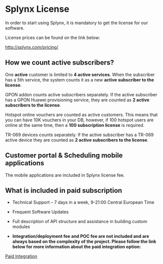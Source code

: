 Splynx License
==============

In order to start using Splynx, it is mandatory to get the license for our software.

License prices can be found on the link below:

<http://splynx.com/pricing/>

## How we count active subscribers?

One **active** customer is limited to **4 active services**. When the subscriber has a 5th service, the system counts it as a new **active subscriber to the license**.

GPON addon counts active subscribers separately. If the active subscriber has a GPON Huawei provisioning service, they are counted as **2 active subscribers to the license**.

Hotspot online vouchers are counted as active customers. This means that you can have 10K vouchers in your DB, however, if 100 hotspot users are online at the same time, then a **100 subscription license** is required.

TR-069 devices counts separately. If the active subscriber has a TR-069 active device they are counted as **2 active subscribers to the license**.

## Customer portal & Scheduling  mobile applications
The mobile applications are included in Splynx license fee.

## What is included in paid subscription

* Technical Support – 7 days in a week, 9-21:00 Central European Time
* Frequent Software Updates
* Full description of API structure and assistance in building custom modules


* **Integration/deployment fee and POC fee are not included and are always based on the complexity of the project.  Please follow the link below for more information about the paid integration option:**

[Paid Integration](https://splynx.com/wp-content/uploads/2022/06/Splynx-Pricing-Policy-22.06.22.pdf)
